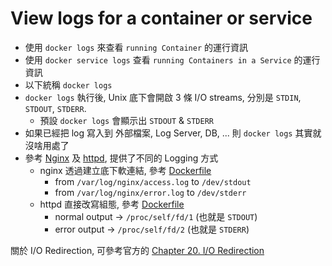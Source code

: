 # View logs for a container or service

- 使用 `docker logs` 來查看 `running Container` 的運行資訊
- 使用 `docker service logs` 查看 `running Containers in a Service` 的運行資訊
- 以下統稱 `docker logs`
- `docker logs` 執行後, Unix 底下會開啟 3 條 I/O streams, 分別是 `STDIN`, `STDOUT`, `STDERR`.
    - 預設 `docker logs` 會顯示出 `STDOUT` & `STDERR`
- 如果已經把 log 寫入到 外部檔案, Log Server, DB, ... 則 `docker logs` 其實就沒啥用處了
- 參考 [Nginx](https://hub.docker.com/_/nginx) 及 [httpd](https://hub.docker.com/_/httpd), 提供了不同的 Logging 方式
    - nginx 透過建立底下軟連結, 參考 [Dockerfile](https://github.com/nginxinc/docker-nginx/blob/8921999083def7ba43a06fabd5f80e4406651353/mainline/jessie/Dockerfile#L21-L23)
        - from `/var/log/nginx/access.log` to `/dev/stdout`
        - from `/var/log/nginx/error.log` to `/dev/stderr`
    - httpd 直接改寫組態, 參考 [Dockerfile](https://github.com/docker-library/httpd/blob/b13054c7de5c74bbaa6d595dbe38969e6d4f860c/2.2/Dockerfile#L72-L75)
        - normal output -> `/proc/self/fd/1` (也就是 `STDOUT`)
        - error output -> `/proc/self/fd/2` (也就是 `STDERR`)

關於 I/O Redirection, 可參考官方的 [Chapter 20. I/O Redirection](https://tldp.org/LDP/abs/html/io-redirection.html)